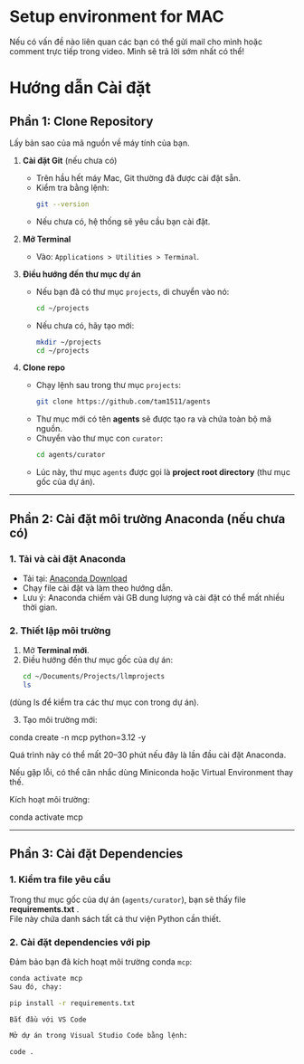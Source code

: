 # Setup environment for MAC

Nếu có vấn đề nào liên quan các bạn có thể gửi mail cho mình hoặc comment trực tiếp trong video. Mình sẽ trả lời sớm nhất có thể!

# Hướng dẫn Cài đặt

## Phần 1: Clone Repository

Lấy bản sao của mã nguồn về máy tính của bạn.

1. **Cài đặt Git** (nếu chưa có)  
   - Trên hầu hết máy Mac, Git thường đã được cài đặt sẵn.  
   - Kiểm tra bằng lệnh:  
     ```bash
     git --version
     ```  
   - Nếu chưa có, hệ thống sẽ yêu cầu bạn cài đặt.

2. **Mở Terminal**  
   - Vào: `Applications > Utilities > Terminal`.

3. **Điều hướng đến thư mục dự án**  
   - Nếu bạn đã có thư mục `projects`, di chuyển vào nó:  
     ```bash
     cd ~/projects
     ```  
   - Nếu chưa có, hãy tạo mới:  
     ```bash
     mkdir ~/projects
     cd ~/projects
     ```

4. **Clone repo**  
   - Chạy lệnh sau trong thư mục `projects`:  
     ```bash
     git clone https://github.com/tam1511/agents
     ```  
   - Thư mục mới có tên **agents** sẽ được tạo ra và chứa toàn bộ mã nguồn.  
   - Chuyển vào thư mục con `curator`:  
     ```bash
     cd agents/curator
     ```  
   - Lúc này, thư mục `agents` được gọi là **project root directory** (thư mục gốc của dự án).

---

## Phần 2: Cài đặt môi trường Anaconda (nếu chưa có)

### 1. Tải và cài đặt Anaconda
- Tải tại: [Anaconda Download](https://docs.anaconda.com/anaconda/install/mac-os/)  
- Chạy file cài đặt và làm theo hướng dẫn.  
- Lưu ý: Anaconda chiếm vài GB dung lượng và cài đặt có thể mất nhiều thời gian.

### 2. Thiết lập môi trường
1. Mở **Terminal mới**.  
2. Điều hướng đến thư mục gốc của dự án:  
   ```bash
   cd ~/Documents/Projects/llmprojects
   ls
(dùng ls để kiểm tra các thư mục con trong dự án).

3. Tạo môi trường mới:

conda create -n mcp python=3.12 -y


Quá trình này có thể mất 20–30 phút nếu đây là lần đầu cài đặt Anaconda.

Nếu gặp lỗi, có thể cân nhắc dùng Miniconda hoặc Virtual Environment thay thế.

Kích hoạt môi trường:

conda activate mcp

---

## Phần 3: Cài đặt Dependencies

### 1. Kiểm tra file yêu cầu
Trong thư mục gốc của dự án (`agents/curator`), bạn sẽ thấy file **requirements.txt** .  
File này chứa danh sách tất cả thư viện Python cần thiết.

### 2. Cài đặt dependencies với pip
Đảm bảo bạn đã kích hoạt môi trường conda `mcp`:  
```bash
conda activate mcp
Sau đó, chạy:

pip install -r requirements.txt

Bắt đầu với VS Code

Mở dự án trong Visual Studio Code bằng lệnh:

code .
